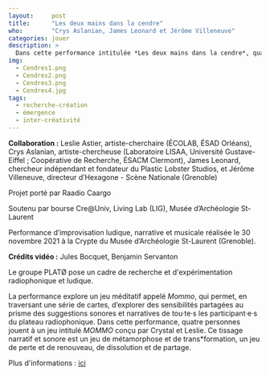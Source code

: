 ```yaml
---
layout:     post
title:      "Les deux mains dans la cendre"
who:        "Crys Aslanian, James Leonard et Jérôme Villeneuve"
categories: jouer
description: >
  Dans cette performance intitulée *Les deux mains dans la cendre*, quatre personnes jouent à un jeu intitulé *MOMMO* conçu par Crystal et Leslie. Ce tissage narratif et sonore est un jeu de métamorphose et de trans*formation, un jeu de perte et de renouveau, de dissolution et de partage.
img:
  - Cendres1.png
  - Cendres2.png
  - Cendres3.png
  - Cendres4.jpg
tags:
  - recherche-création
  - émergence
  - inter-créativité
---
```


**Collaboration :** Leslie Astier, artiste-cherchaire (ÉCOLAB, ÉSAD Orléans), Crys Aslanian, artiste-chercheuse (Laboratoire LISAA, Université Gustave-Eiffel ; Coopérative de Recherche, ÉSACM Clermont), James Leonard, chercheur indépendant et fondateur du Plastic Lobster Studios, et Jérôme Villeneuve, directeur d’Hexagone - Scène Nationale (Grenoble)

Projet porté par Raadio Caargo

Soutenu par bourse Cre@Univ, Living Lab (LIG), Musée d’Archéologie St-Laurent

Performance d’improvisation ludique, narrative et musicale réalisée le 30 novembre 2021 à la Crypte du Musée d’Archéologie St-Laurent (Grenoble).

**Crédits vidéo :** Jules Bocquet, Benjamin Servanton

Le groupe PLATØ pose un cadre de recherche et d'expérimentation radiophonique et ludique. 

La performance explore un jeu méditatif appelé *Mommo*, qui permet, en traversant une série de cartes, d’explorer des sensibilités partagées au prisme des suggestions sonores et narratives de tou·te·s les participant·e·s du plateau radiophonique. Dans cette performance, quatre personnes jouent à un jeu intitulé *MOMMO* conçu par Crystal et Leslie. Ce tissage narratif et sonore est un jeu de métamorphose et de trans*formation, un jeu de perte et de renouveau, de dissolution et de partage.

Plus d'informations : [ici](https://leslieastier.xyz/experimenter/les-deux-mains-dans-la-cendre.html)